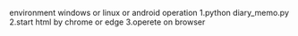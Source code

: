 environment
    windows or linux or android
operation
    1.python diary_memo.py
    2.start html by chrome or edge
    3.operete on browser